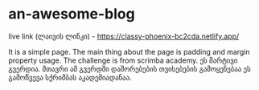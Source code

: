 # an-awesome-blog

live link (ლაივის ლინკი) - https://classy-phoenix-bc2cda.netlify.app/

It is a simple page. The main thing about the page is  padding and margin property usage. The challenge is from scrimba academy.
ეს მარტივი გვერდია. მთავრი ამ გვერდში დაშორებების თვისებების გამოყენებაა ეს გამოწვევა სქრიმბას აკადემიადანაა. 
